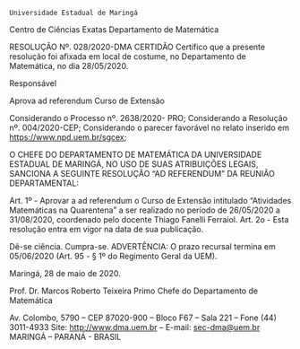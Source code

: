 	

	Universidade Estadual de Maringá
Centro de Ciências Exatas
Departamento de Matemática
	




RESOLUÇÃO Nº. 028/2020-DMA
	CERTIDÃO
Certifico que a presente resolução foi afixada em local de costume, no Departamento de Matemática, no dia 28/05/2020.



Responsável





Aprova ad referendum
           Curso de Extensão




Considerando o Processo nº. 2638/2020- PRO;
Considerando a Resolução nº. 004/2020-CEP;
Considerando o parecer favorável no relato inserido em https://www.npd.uem.br/sgcex;

O CHEFE DO DEPARTAMENTO DE MATEMÁTICA DA UNIVERSIDADE ESTADUAL DE MARINGÁ, NO USO DE SUAS ATRIBUIÇÕES LEGAIS, SANCIONA A SEGUINTE RESOLUÇÃO “AD REFERENDUM” DA REUNIÃO DEPARTAMENTAL:

Art. 1º - Aprovar a ad referendum o Curso de Extensão intitulado “Atividades Matemáticas na Quarentena” a ser realizado no período de 26/05/2020 a 31/08/2020, coordenado pelo docente Thiago Fanelli Ferraiol. 
Art. 2o - Esta resolução entra em vigor na data de sua publicação.

Dê-se ciência.
Cumpra-se.
	ADVERTÊNCIA:
O prazo recursal termina em 05/06/2020 (Art. 95 - § 1º do Regimento Geral da UEM).



						
Maringá, 28 de maio de 2020.




Prof. Dr. Marcos Roberto Teixeira Primo
 Chefe do Departamento de Matemática

Av. Colombo, 5790 – CEP 87020-900 – Bloco F67 – Sala 221 – Fone (44) 3011-4933
Site: http://www.dma.uem.br – E-mail: sec-dma@uem.br
MARINGÁ – PARANÁ - BRASIL
